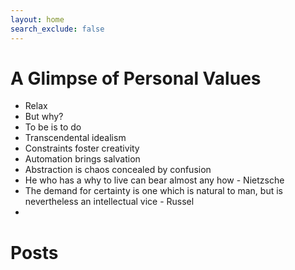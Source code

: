 ```yaml
---
layout: home
search_exclude: false
---
```

# A Glimpse of Personal Values

- Relax
- But why?
- To be is to do
- Transcendental idealism
- Constraints foster creativity
- Automation brings salvation
- Abstraction is chaos concealed by confusion
- He who has a why to live can bear almost any how - Nietzsche
- The demand for certainty is one which is natural to man, but is nevertheless an intellectual vice - Russel
-

# Posts
